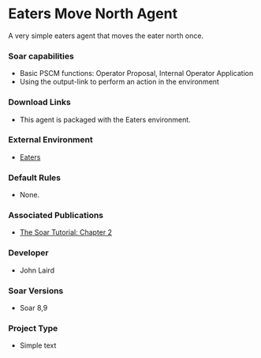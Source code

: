 # Eaters Move North Agent #
A very simple eaters agent that moves the eater north once.

### Soar capabilities ###
  * Basic PSCM functions: Operator Proposal, Internal Operator Application
  * Using the output-link to perform an action in the environment

### Download Links ###
  * This agent is packaged with the Eaters environment.

### External Environment ###
  * [Eaters](Domains_Eaters.md)

### Default Rules ###
  * None.

### Associated Publications ###
  * [The Soar Tutorial: Chapter 2](http://web.eecs.umich.edu/~soar/downloads/Documentation/SoarTutorial/Soar%20Tutorial%20Part%202.pdf)

### Developer ###
  * John Laird

### Soar Versions ###
  * Soar 8,9

### Project Type ###
  * Simple text